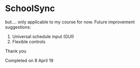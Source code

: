 # SchoolSync

but.... only applicable to my course for now. Future improvement suggestions:
1. Universal schedule input (GUI)
2. Flexible controls

Thank you

Completed on 8 April 19
